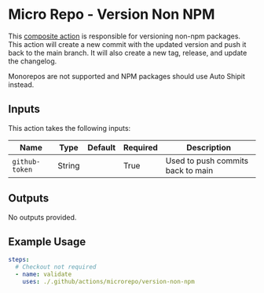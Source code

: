 # Micro Repo - Version Non NPM

This [composite action](./action.yml) is responsible for versioning non-npm
packages. This action will create a new commit with the updated version and push
it back to the main branch. It will also create a new tag, release, and update
the changelog.

Monorepos are not supported and NPM packages should use Auto Shipit instead.

## Inputs

This action takes the following inputs:

| Name           | Type   | Default | Required | Description                       |
| -------------- | ------ | ------- | -------- | --------------------------------- |
| `github-token` | String |         | True     | Used to push commits back to main |

## Outputs

No outputs provided.

## Example Usage

```yaml
steps:
  # Checkout not required
  - name: validate
    uses: ./.github/actions/microrepo/version-non-npm
```

